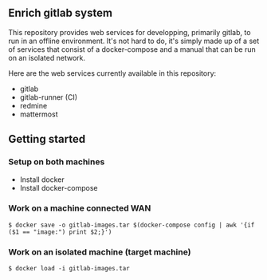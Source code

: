 ## Enrich gitlab system
This repository provides web services for developping, primarily gitlab, to run in an offline environment. It's not hard to do, it's simply made up of a set of services that consist of a docker-compose and a manual that can be run on an isolated network.

Here are the web services currently available in this repository:

* gitlab
* gitlab-runner (CI)
* redmine
* mattermost

## Getting started
### Setup on both machines
* Install docker
* Install docker-compose

### Work on a machine connected WAN
```
$ docker save -o gitlab-images.tar $(docker-compose config | awk '{if ($1 == "image:") print $2;}')
```


### Work on an isolated machine (target machine)
```
$ docker load -i gitlab-images.tar
```
